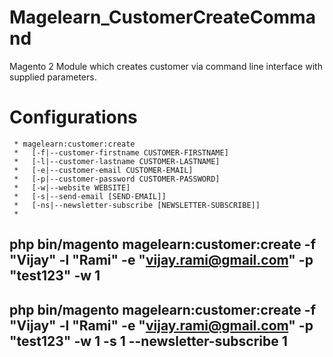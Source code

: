 # Magelearn_CustomerCreateCommand
Magento 2 Module which creates customer via command line interface with supplied parameters.

# Configurations

     * magelearn:customer:create
     *   [-f|--customer-firstname CUSTOMER-FIRSTNAME]
     *   [-l|--customer-lastname CUSTOMER-LASTNAME]
     *   [-e|--customer-email CUSTOMER-EMAIL]
     *   [-p|--customer-password CUSTOMER-PASSWORD]
     *   [-w|--website WEBSITE]
     *   [-s|--send-email [SEND-EMAIL]]
     *   [-ns|--newsletter-subscribe [NEWSLETTER-SUBSCRIBE]]
     *
## php bin/magento magelearn:customer:create -f "Vijay" -l "Rami" -e "vijay.rami@gmail.com" -p "test123" -w 1
## php bin/magento magelearn:customer:create -f "Vijay" -l "Rami" -e "vijay.rami@gmail.com" -p "test123" -w 1 -s 1 --newsletter-subscribe 1
